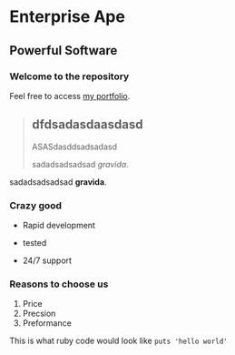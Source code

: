 Enterprise Ape
===============

Powerful Software
-----------------


### Welcome to the repository

Feel free to access [my portfolio](http://appgr1.herokuapp.com/invoices).

> ## dfdsadasdaasdasd
> 
> ASASdasddsadsadasd
>
> sadadsadsadsad *gravida*.

sadadsadsadsad **gravida**.

### Crazy good 
* Rapid development
+ tested
- 24/7 support

### Reasons to choose us
1. Price
2. Precsion
3. Preformance

This is what ruby code would  look like `puts 'hello world'`